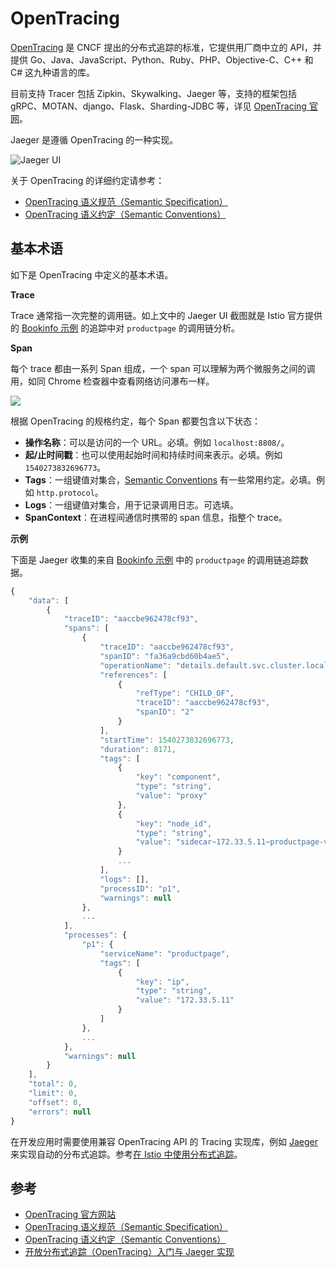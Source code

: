 # OpenTracing

[OpenTracing](https://opentracing.io/) 是 CNCF 提出的分布式追踪的标准，它提供用厂商中立的 API，并提供 Go、Java、JavaScript、Python、Ruby、PHP、Objective-C、C++ 和 C\# 这九种语言的库。

目前支持 Tracer 包括 Zipkin、Skywalking、Jaeger 等，支持的框架包括 gRPC、MOTAN、django、Flask、Sharding-JDBC 等，详见 [OpenTracing 官网](https://opentracing.io/)。

Jaeger 是遵循 OpenTracing 的一种实现。

![Jaeger UI](https://ws4.sinaimg.cn/large/006tNbRwly1fwjg48fh7xj31kw0wedrg.jpg)

关于 OpenTracing 的详细约定请参考：

* [OpenTracing 语义规范（Semantic Specification）](https://github.com/opentracing/specification/blob/master/specification.md)
* [OpenTracing 语义约定（Semantic Conventions）](https://github.com/opentracing/specification/blob/master/semantic_conventions.md)

## 基本术语

如下是 OpenTracing 中定义的基本术语。

**Trace**

Trace 通常指一次完整的调用链。如上文中的 Jaeger UI 截图就是 Istio 官方提供的 [Bookinfo 示例](https://istio.io/zh/docs/examples/bookinfo/) 的追踪中对 `productpage` 的调用链分析。

**Span**

每个 trace 都由一系列 Span 组成，一个 span 可以理解为两个微服务之间的调用，如同 Chrome 检查器中查看网络访问瀑布一样。

![](https://ws2.sinaimg.cn/large/006tNbRwly1fwjkfbvfluj30y70hf0y9.jpg)

根据 OpenTracing 的规格约定，每个 Span 都要包含以下状态：

* **操作名称**：可以是访问的一个 URL。必填。例如 `localhost:8808/`。
* **起/止时间戳**：也可以使用起始时间和持续时间来表示。必填。例如 `1540273832696773`。
* **Tags**：一组键值对集合，[Semantic Conventions](https://github.com/opentracing/specification/blob/master/semantic_conventions.md) 有一些常用约定。必填。例如 `http.protocol`。
* **Logs**：一组键值对集合，用于记录调用日志。可选填。
* **SpanContext**：在进程间通信时携带的 span 信息，指整个 trace。

**示例**

下面是 Jaeger 收集的来自 [Bookinfo 示例](https://istio.io/zh/docs/examples/bookinfo/) 中的 `productpage` 的调用链追踪数据。

```javascript
{
    "data": [
        {
            "traceID": "aaccbe962478cf93",
            "spans": [
                {
                    "traceID": "aaccbe962478cf93",
                    "spanID": "fa36a9cbd60b4ae5",
                    "operationName": "details.default.svc.cluster.local:9080/*",
                    "references": [
                        {
                            "refType": "CHILD_OF",
                            "traceID": "aaccbe962478cf93",
                            "spanID": "2"
                        }
                    ],
                    "startTime": 1540273832696773,
                    "duration": 8171,
                    "tags": [
                        {
                            "key": "component",
                            "type": "string",
                            "value": "proxy"
                        },
                        {
                            "key": "node_id",
                            "type": "string",
                            "value": "sidecar~172.33.5.11~productpage-v1-8584c875d8-4jgwg.default~default.svc.cluster.local"
                        }
                        ...
                    ],
                    "logs": [],
                    "processID": "p1",
                    "warnings": null
                },
                ...
            ],
            "processes": {
                "p1": {
                    "serviceName": "productpage",
                    "tags": [
                        {
                            "key": "ip",
                            "type": "string",
                            "value": "172.33.5.11"
                        }
                    ]
                },
                ...
            },
            "warnings": null
        }
    ],
    "total": 0,
    "limit": 0,
    "offset": 0,
    "errors": null
}
```

在开发应用时需要使用兼容 OpenTracing API 的 Tracing 实现库，例如 [Jaeger](https://www.jaegertracing.io) 来实现自动的分布式追踪。参考[在 Istio 中使用分布式追踪](https://istio.io/zh/docs/tasks/telemetry/distributed-tracing/)。

## 参考

* [OpenTracing 官方网站](https://opentracing.io/)
* [OpenTracing 语义规范（Semantic Specification）](https://github.com/opentracing/specification/blob/master/specification.md)
* [OpenTracing 语义约定（Semantic Conventions）](https://github.com/opentracing/specification/blob/master/semantic_conventions.md)
* [开放分布式追踪（OpenTracing）入门与 Jaeger 实现](https://yq.aliyun.com/articles/514488#19)

